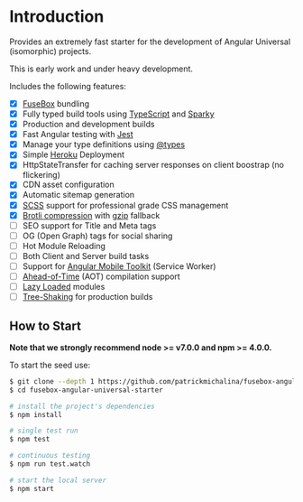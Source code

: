 # Introduction

Provides an extremely fast starter for the development of Angular Universal (isomorphic) projects.

This is early work and under heavy development.

Includes the following features:
- [x] [FuseBox](http://fuse-box.org) bundling
- [x] Fully typed build tools using [TypeScript](https://www.typescriptlang.org) and [Sparky](http://fuse-box.org/page/sparky)
- [x] Production and development builds
- [x] Fast Angular testing with [Jest](https://facebook.github.io/jest)
- [x] Manage your type definitions using [@types](https://www.npmjs.com/~types)
- [x] Simple [Heroku](https://www.heroku.com) Deployment
- [x] HttpStateTransfer for caching server responses on client boostrap (no flickering)
- [x] CDN asset configuration
- [x] Automatic sitemap generation
- [x] [SCSS](http://sass-lang.com) support for professional grade CSS management
- [x] [Brotli compression](https://github.com/google/brotli) with [gzip](http://www.gzip.org) fallback
- [ ] SEO support for Title and Meta tags
- [ ] OG (Open Graph) tags for social sharing
- [ ] Hot Module Reloading
- [ ] Both Client and Server build tasks
- [ ] Support for [Angular Mobile Toolkit](https://mobile.angular.io) (Service Worker)
- [ ] [Ahead-of-Time](https://angular.io/guide/aot-compiler) (AOT) compilation support
- [ ] [Lazy Loaded](https://angular-2-training-book.rangle.io/handout/modules/lazy-loading-module.html) modules
- [ ] [Tree-Shaking](https://angular.io/guide/aot-compiler) for production builds

## How to Start

**Note that we strongly recommend node >= v7.0.0 and npm >= 4.0.0.**

To start the seed use:


```bash
$ git clone --depth 1 https://github.com/patrickmichalina/fusebox-angular-universal-starter
$ cd fusebox-angular-universal-starter

# install the project's dependencies
$ npm install

# single test run
$ npm test 

# continuous testing
$ npm run test.watch

# start the local server
$ npm start

```